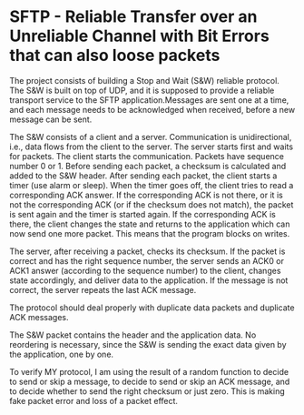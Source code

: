 #  SFTP - Reliable Transfer over an Unreliable Channel with Bit Errors that can also loose packets

The project consists of building a Stop and Wait (S&W) reliable protocol. The S&W is built on top of UDP, and it is
supposed to provide a reliable transport service to the SFTP application.Messages are sent one at a time, and each
message needs to be acknowledged when received, before a new message can be sent.

The S&W consists of a client and a server. Communication is unidirectional, i.e., data flows from the client to the
server. The server starts first and waits for packets. The client starts the communication. Packets have sequence number
 0 or 1. Before sending each packet, a checksum is calculated and added to the S&W header. After sending each packet,
the client starts a timer (use alarm or sleep). When the timer goes off, the client tries to read a corresponding ACK
answer. If the corresponding ACK is not there, or it is not the corresponding ACK (or if the checksum does not match),
the packet is sent again and the timer is started again. If the corresponding ACK is there, the client changes the state
 and returns to the application which can now send one more packet. This means that the program blocks on writes.

The server, after receiving a packet, checks its checksum. If the packet is correct and has the right sequence number,
the server sends an ACK0 or ACK1 answer (according to the sequence number) to the client, changes state accordingly,
and deliver data to the application. If the message is not correct, the server repeats the last ACK message.

The protocol should deal properly with duplicate data packets and duplicate ACK messages.

The S&W packet contains the header and the application data. No reordering is necessary, since the S&W is sending the
exact data given by the application, one by one.

To verify MY protocol, I am using the result of a random function to decide to send or skip a message, to decide to
send or skip an ACK message, and to decide whether to send the right checksum or just zero. This is making fake packet
 error and loss of a packet effect.

